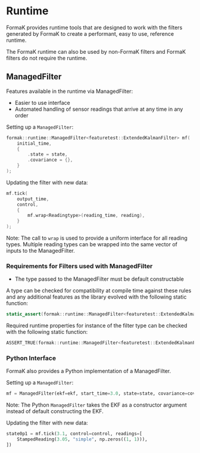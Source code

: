 # Runtime

FormaK provides runtime tools that are designed to work with the filters
generated by FormaK to create a performant, easy to use, reference runtime.

The FormaK runtime can also be used by non-FormaK filters and FormaK filters do
not require the runtime.

## ManagedFilter

Features available in the runtime via ManagedFilter:
- Easier to use interface
- Automated handling of sensor readings that arrive at any time in any order

Setting up a `ManagedFilter`:

```cpp
formak::runtime::ManagedFilter<featuretest::ExtendedKalmanFilter> mf(
    initial_time,
    {
        .state = state,
        .covariance = {},
    }
);
```

Updating the filter with new data:

```cpp
mf.tick(
    output_time,
    control,
    {
        mf.wrap<Readingtype>(reading_time, reading),
    }
);
```

Note: The call to `wrap` is used to provide a uniform interface for all reading
types. Multiple reading types can be wrapped into the same vector of inputs to
the ManagedFilter.

### Requirements for Filters used with ManagedFilter

- The type passed to the ManagedFilter must be default constructable

A type can be checked for compatibility at compile time against these rules and
any additional features as the library evolved with the following static
function:

```cpp
static_assert(formak::runtime::ManagedFilter<featuretest::ExtendedKalmanFilter>::compatible);
```

Required runtime properties for instance of the filter type can be checked with
the following static function:

```cpp
ASSERT_TRUE(formak::runtime::ManagedFilter<featuretest::ExtendedKalmanFilter>::runtime_compatible());
```

### Python Interface

FormaK also provides a Python implementation of a ManagedFilter.

Setting up a `ManagedFilter`:

```python
mf = ManagedFilter(ekf=ekf, start_time=3.0, state=state, covariance=covariance)
```

Note: The Python `ManagedFilter` takes the EKF as a constructor argument
instead of default constructing the EKF.

Updating the filter with new data:

```python
state0p1 = mf.tick(3.1, control=control, readings=[
    StampedReading(3.05, "simple", np.zeros((1, 1))),
])
```
